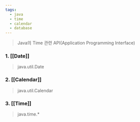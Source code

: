 ```yaml
---
tags:
  - java
  - time
  - calendar
  - database
---
```


> Java의 Time 관련 API(Application Programming Interface)

### 1. [[Date]]
> java.util.Date
### 2. [[Calendar]]
> java.util.Calendar
### 3. [[Time]]
> java.time.*
